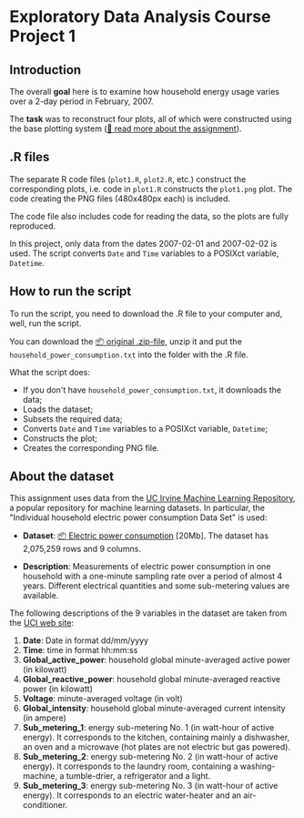 # Exploratory Data Analysis Course Project 1

## Introduction

The overall **goal** here is to examine how household energy usage
varies over a 2-day period in February, 2007. 

The **task** was to reconstruct four plots, all of which were constructed using the base plotting system ([:book: read more about the assignment](https://github.com/rdpeng/ExData_Plotting1)).

## .R files

The separate R code files (`plot1.R`, `plot2.R`, etc.) construct the corresponding plots, i.e. code in `plot1.R` constructs the `plot1.png` plot. The code creating the PNG files (480x480px each) is included.

The code file also includes code for reading the data, so the plots are fully reproduced. 

In this project, only data from the dates 2007-02-01 and 2007-02-02 is used. The script converts `Date` and `Time` variables to a POSIXct variable, `Datetime`.

## How to run the script

To run the script, you need to download the .R file to your computer and, well, run the script.

You can download the <a href="https://d396qusza40orc.cloudfront.net/exdata%2Fdata%2Fhousehold_power_consumption.zip">:package: original .zip-file</a>, unzip it and put the `household_power_consumption.txt` into the folder with the .R file.

What the script does:

* If you don't have `household_power_consumption.txt`, it downloads the data;
* Loads the dataset;
* Subsets the required data;
* Converts `Date` and `Time` variables to a POSIXct variable, `Datetime`;
* Constructs the plot;
* Creates the corresponding PNG file.

## About the dataset

This assignment uses data from the <a href="http://archive.ics.uci.edu/ml/">UC Irvine Machine Learning Repository</a>, a popular repository for machine learning datasets. In particular, the "Individual household electric power consumption Data Set" is used:

* <b>Dataset</b>: <a href="https://d396qusza40orc.cloudfront.net/exdata%2Fdata%2Fhousehold_power_consumption.zip">:package:  Electric power consumption</a> [20Mb]. The dataset has 2,075,259 rows and 9 columns.

* <b>Description</b>: Measurements of electric power consumption in one household with a one-minute sampling rate over a period of almost 4 years. Different electrical quantities and some sub-metering values are available.


The following descriptions of the 9 variables in the dataset are taken
from the <a href="https://archive.ics.uci.edu/ml/datasets/Individual+household+electric+power+consumption">UCI web site</a>:

<ol>
<li><b>Date</b>: Date in format dd/mm/yyyy </li>
<li><b>Time</b>: time in format hh:mm:ss </li>
<li><b>Global_active_power</b>: household global minute-averaged active power (in kilowatt) </li>
<li><b>Global_reactive_power</b>: household global minute-averaged reactive power (in kilowatt) </li>
<li><b>Voltage</b>: minute-averaged voltage (in volt) </li>
<li><b>Global_intensity</b>: household global minute-averaged current intensity (in ampere) </li>
<li><b>Sub_metering_1</b>: energy sub-metering No. 1 (in watt-hour of active energy). It corresponds to the kitchen, containing mainly a dishwasher, an oven and a microwave (hot plates are not electric but gas powered). </li>
<li><b>Sub_metering_2</b>: energy sub-metering No. 2 (in watt-hour of active energy). It corresponds to the laundry room, containing a washing-machine, a tumble-drier, a refrigerator and a light. </li>
<li><b>Sub_metering_3</b>: energy sub-metering No. 3 (in watt-hour of active energy). It corresponds to an electric water-heater and an air-conditioner.</li>
</ol>

